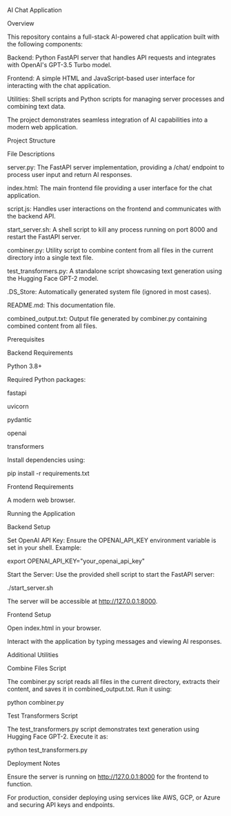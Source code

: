 AI Chat Application

Overview

This repository contains a full-stack AI-powered chat application built with the following components:

Backend: Python FastAPI server that handles API requests and integrates with OpenAI's GPT-3.5 Turbo model.

Frontend: A simple HTML and JavaScript-based user interface for interacting with the chat application.

Utilities: Shell scripts and Python scripts for managing server processes and combining text data.

The project demonstrates seamless integration of AI capabilities into a modern web application.

Project Structure

File Descriptions

server.py: The FastAPI server implementation, providing a /chat/ endpoint to process user input and return AI responses.

index.html: The main frontend file providing a user interface for the chat application.

script.js: Handles user interactions on the frontend and communicates with the backend API.

start_server.sh: A shell script to kill any process running on port 8000 and restart the FastAPI server.

combiner.py: Utility script to combine content from all files in the current directory into a single text file.

test_transformers.py: A standalone script showcasing text generation using the Hugging Face GPT-2 model.

.DS_Store: Automatically generated system file (ignored in most cases).

README.md: This documentation file.

combined_output.txt: Output file generated by combiner.py containing combined content from all files.

Prerequisites

Backend Requirements

Python 3.8+

Required Python packages:

fastapi

uvicorn

pydantic

openai

transformers

Install dependencies using:

pip install -r requirements.txt

Frontend Requirements

A modern web browser.

Running the Application

Backend Setup

Set OpenAI API Key:
Ensure the OPENAI_API_KEY environment variable is set in your shell. Example:

export OPENAI_API_KEY="your_openai_api_key"

Start the Server:
Use the provided shell script to start the FastAPI server:

./start_server.sh

The server will be accessible at http://127.0.0.1:8000.

Frontend Setup

Open index.html in your browser.

Interact with the application by typing messages and viewing AI responses.

Additional Utilities

Combine Files Script

The combiner.py script reads all files in the current directory, extracts their content, and saves it in combined_output.txt. Run it using:

python combiner.py

Test Transformers Script

The test_transformers.py script demonstrates text generation using Hugging Face GPT-2. Execute it as:

python test_transformers.py

Deployment Notes

Ensure the server is running on http://127.0.0.1:8000 for the frontend to function.

For production, consider deploying using services like AWS, GCP, or Azure and securing API keys and endpoints.